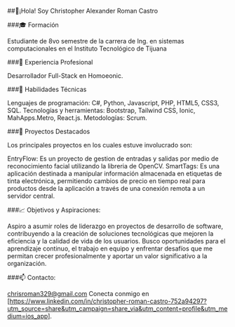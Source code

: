 
##👋¡Hola! Soy Christopher Alexander Roman Castro

###🎓 Formación

Estudiante de 8vo semestre de la carrera de Ing. en sistemas computacionales en el Instituto Tecnológico de Tijuana

###💼 Experiencia Profesional

Desarrollador Full-Stack en Homoeonic.

###🔧 Habilidades Técnicas

Lenguajes de programación: C#, Python, Javascript, PHP, HTML5, CSS3, SQL.
Tecnologías y herramientas: Bootstrap, Tailwind CSS, Ionic, MahApps.Metro, React.js.
Metodologías: Scrum.

###🌟 Proyectos Destacados

Los principales proyectos en los cuales estuve involucrado son:

EntryFlow: Es un proyecto de gestion de entradas y salidas por medio de reconocimiento facial utilizando la libreria de OpenCV.
SmartTags: Es una aplicación destinada a manipular información almacenada en etiquetas de tinta electrónica, permitiendo cambios de precio en tiempo real para productos desde la aplicación a través de una conexión remota a un servidor central.

###📈 Objetivos y Aspiraciones:

Aspiro a asumir roles de liderazgo en proyectos de desarrollo de software, contribuyendo a la creación de soluciones tecnológicas que mejoren la eficiencia y la calidad de vida de los usuarios. Busco oportunidades para el aprendizaje continuo, el trabajo en equipo y enfrentar desafíos que me permitan crecer profesionalmente y aportar un valor significativo a la organización.

###📫 Contacto:

chrisroman329@gmail.com
Conecta conmigo en [https://www.linkedin.com/in/christopher-roman-castro-752a94297?utm_source=share&utm_campaign=share_via&utm_content=profile&utm_medium=ios_app].
